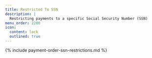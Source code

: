 ```yaml
---
title: Restricted To SSN
description: |
  Restricting payments to a specific Social Security Number (SSN)
menu_order: 2200
icon:
  content: lock
  outlined: true
---
```


{% include payment-order-ssn-restrictions.md %}

